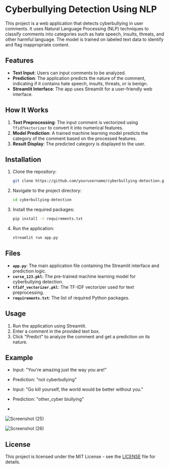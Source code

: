 
# Cyberbullying Detection Using NLP

This project is a web application that detects cyberbullying in user comments. It uses Natural Language Processing (NLP) techniques to classify comments into categories such as hate speech, insults, threats, and other harmful language. The model is trained on labeled text data to identify and flag inappropriate content.

## Features

- **Text Input**: Users can input comments to be analyzed.
- **Prediction**: The application predicts the nature of the comment, indicating if it contains hate speech, insults, threats, or is benign.
- **Streamlit Interface**: The app uses Streamlit for a user-friendly web interface.

## How It Works

1. **Text Preprocessing**: The input comment is vectorized using `TfidfVectorizer` to convert it into numerical features.
2. **Model Prediction**: A trained machine learning model predicts the category of the comment based on the processed features.
3. **Result Display**: The predicted category is displayed to the user.

## Installation

1. Clone the repository:

   ```bash
   git clone https://github.com/yourusername/cyberbullying-detection.git
   ```

2. Navigate to the project directory:

   ```bash
   cd cyberbullying-detection
   ```

3. Install the required packages:

   ```bash
   pip install -r requirements.txt
   ```

4. Run the application:

   ```bash
   streamlit run app.py
   ```

## Files

- **`app.py`**: The main application file containing the Streamlit interface and prediction logic.
- **`curse_123.pkl`**: The pre-trained machine learning model for cyberbullying detection.
- **`tfidf_vectorizer.pkl`**: The TF-IDF vectorizer used for text preprocessing.
- **`requirements.txt`**: The list of required Python packages.

## Usage

1. Run the application using Streamlit.
2. Enter a comment in the provided text box.
3. Click "Predict" to analyze the comment and get a prediction on its nature.

## Example

- Input: "You're amazing just the way you are!"
- Prediction: "not cyberbullying"

- Input: "Go kill yourself, the world would be better without you."
- Prediction: "other_cyber biullying"
- 
![Screenshot (25)](https://github.com/user-attachments/assets/9917df67-9f9b-474f-9e1d-5a6aa7c7e1b6)

![Screenshot (26)](https://github.com/user-attachments/assets/bc704304-87e8-4401-a09b-ec093013f46f)

## License

This project is licensed under the MIT License - see the [LICENSE](LICENSE) file for details.
